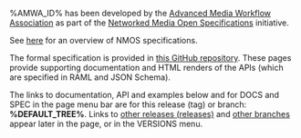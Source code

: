 %AMWA_ID% has been developed by the [Advanced Media Workflow Association](https://www.amwa.tv) as part of the [Networked Media Open Specifications](https://www.nmos.tv) initiative.

See [here](https://amwa-tv.github.io/nmos) for an overview of NMOS specifications.

The formal specification is provided in [this GitHub repository](%REPO_ADDRESS%). These pages provide supporting documentation and HTML renders of the APIs (which are specified in RAML and JSON Schema).

The links to documentation, API and examples below and for DOCS and SPEC in the page menu bar are for this release (tag) or branch: **%DEFAULT_TREE%**. Links to [other releases (releases)](releases/) and [other branches](branches/) appear later in the page, or in the VERSIONS menu.

